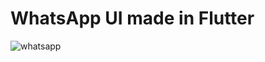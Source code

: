 # WhatsApp UI made in Flutter


![whatsapp](https://user-images.githubusercontent.com/11463485/153470635-ac6bf864-41b6-47ef-9b8d-2c962e36a6f7.gif)


